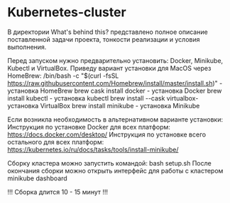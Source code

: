# Kubernetes-cluster
В директории What's behind this? представлено полное описание поставленной задачи проекта, тонкости реализации и условия выполнения.

Перед запуском нужно предварительно установить: Docker, Minikube, Kubectl и VirtualBox. Приведу вариант установки для MacOS через HomeBrew:
/bin/bash -c "$(curl -fsSL https://raw.githubusercontent.com/Homebrew/install/master/install.sh)" - установка HomeBrew
brew cask install docker - установка Docker
brew install kubectl - установка kubectl
brew install --cask virtualbox- установка VirtualBox
brew install minikube - установка Minikube

Если возникла необходимость в альтернативном варианте установки:
Инструкция по установке Docker для всех платформ: https://docs.docker.com/desktop/
Инструкция по установке всего остального для всех платформ: https://kubernetes.io/ru/docs/tasks/tools/install-minikube/

Сборку кластера можно запустить командой: bash setup.sh
После окончания сборки можно открыть интерфейс для работы с кластером minikube dashboard

!!! Сборка длится 10 - 15 минут !!!
